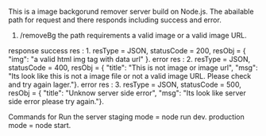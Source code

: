 This is a image backgorund remover server build on Node.js.
The abailable path for request and there responds including success and error.

1. /removeBg
  the path requirements a valid image or a valid image URL.

  response
   success res : 
    1. resType = JSON, statusCode = 200, resObj = { "img": "a valid html img tag with data url" }.
   error res : 
    2. resType = JSON, statusCode = 400, resObj = { "title": "This is not image or image url", "msg": "Its look like this is not a image file or not a valid image URL. Please check and try again lager."}.
   error res : 
    3. resType = JSON, statusCode = 500, resObj = { "title": "Unknow server side error", "msg": "Its look like server side error please try again."}.



Commands for Run the server
  staging mode = node run dev.
  production mode = node start.